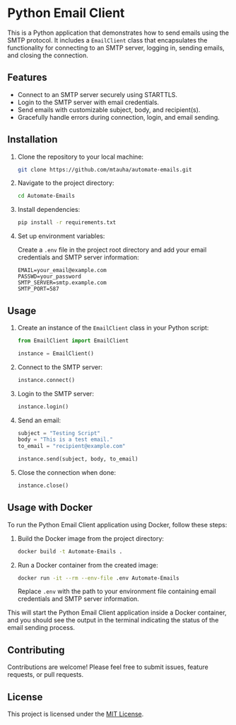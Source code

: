# Python Email Client

This is a Python application that demonstrates how to send emails using the SMTP protocol. It includes a `EmailClient` class that encapsulates the functionality for connecting to an SMTP server, logging in, sending emails, and closing the connection.

## Features

- Connect to an SMTP server securely using STARTTLS.
- Login to the SMTP server with email credentials.
- Send emails with customizable subject, body, and recipient(s).
- Gracefully handle errors during connection, login, and email sending.

## Installation

1. Clone the repository to your local machine:

   ```bash
   git clone https://github.com/mtauha/automate-emails.git
   ```
2. Navigate to the project directory:

   ```bash
   cd Automate-Emails
   ```
3. Install dependencies:

   ```bash
   pip install -r requirements.txt
   ```
4. Set up environment variables:

   Create a `.env` file in the project root directory and add your email credentials and SMTP server information:

   ```dotenv
   EMAIL=your_email@example.com
   PASSWD=your_password
   SMTP_SERVER=smtp.example.com
   SMTP_PORT=587
   ```

## Usage

1. Create an instance of the `EmailClient` class in your Python script:

   ```python
   from EmailClient import EmailClient

   instance = EmailClient()
   ```
2. Connect to the SMTP server:

   ```python
   instance.connect()
   ```
3. Login to the SMTP server:

   ```python
   instance.login()
   ```
4. Send an email:

   ```python
   subject = "Testing Script"
   body = "This is a test email."
   to_email = "recipient@example.com"

   instance.send(subject, body, to_email)
   ```
5. Close the connection when done:

   ```python
   instance.close()
   ```


## Usage with Docker

To run the Python Email Client application using Docker, follow these steps:

1. Build the Docker image from the project directory:

   ```bash
   docker build -t Automate-Emails .
   ```
2. Run a Docker container from the created image:

   ```bash
   docker run -it --rm --env-file .env Automate-Emails
   ```

   Replace `.env` with the path to your environment file containing email credentials and SMTP server information.

This will start the Python Email Client application inside a Docker container, and you should see the output in the terminal indicating the status of the email sending process.

## Contributing

Contributions are welcome! Please feel free to submit issues, feature requests, or pull requests.

## License

This project is licensed under the [MIT License](LICENSE).
